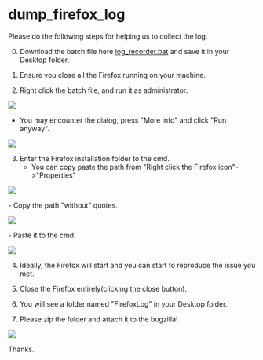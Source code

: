 # dump_firefox_log

Please do the following steps for helping us to collect the log.

0. Download the batch file here <a href="https://jameswccheng.github.io/dump_firefox_log/log_recorder.bat">log_recorder.bat</a> and save it in your Desktop folder.

1. Ensure you close all the Firefox running on your machine.

2. Right click the batch file, and run it as administrator.
<p align="left">
  <img src="https://jameswccheng.github.io/dump_firefox_log/rightclick.png"/>
</p>

  - You may encounter the dialog, press "More info" and click "Run anyway".
  <p align="left">
    <img src="https://jameswccheng.github.io/dump_firefox_log/protect.png"/>
  </p>

3. Enter the Firefox installation folder to the cmd.
   - You can copy paste the path from "Right click the Firefox icon"->"Properties"
<p align="left">
  <img src="https://jameswccheng.github.io/dump_firefox_log/properties.png"/>
</p>
   - Copy the path "without" quotes.
<p align="left">
  <img src="https://jameswccheng.github.io/dump_firefox_log/installfolder.png"/>
</p>
   - Paste it to the cmd.
<p align="left">
  <img src="https://jameswccheng.github.io/dump_firefox_log/cmd.png"/>
</p>

4. Ideally, the Firefox will start and you can start to reproduce the issue you met.

5. Close the Firefox entirely(clicking the close button).

6. You will see a folder named "FirefoxLog" in your Desktop folder.

7. Please zip the folder and attach it to the bugzilla!
<p align="left">
  <img src="https://jameswccheng.github.io/dump_firefox_log/logs.png"/>
</p>

Thanks.


